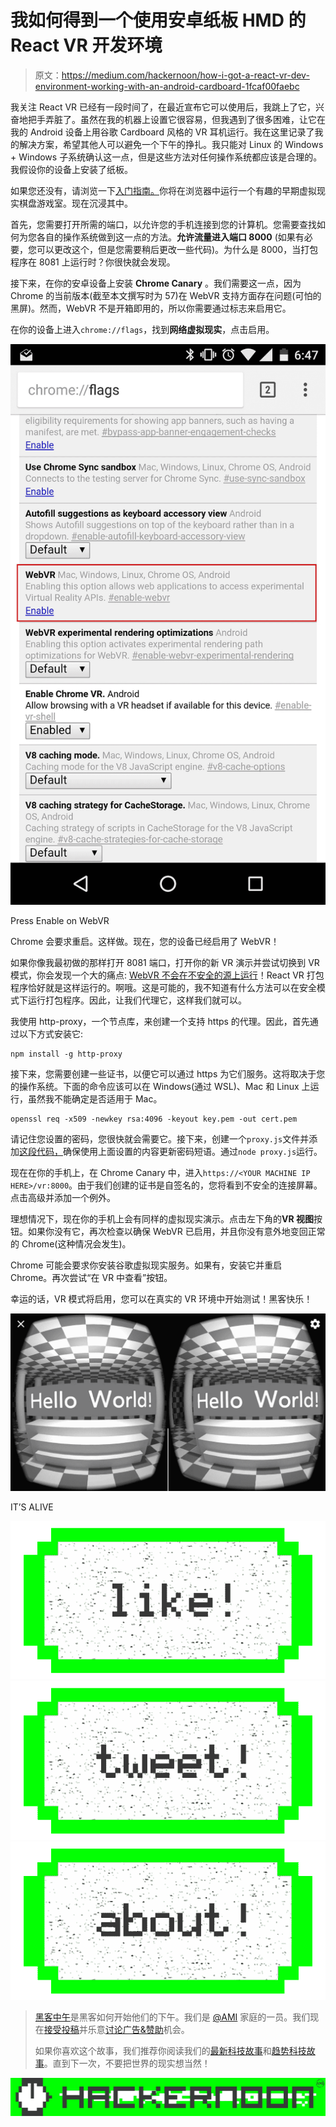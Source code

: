 # 我如何得到一个使用安卓纸板 HMD 的 React VR 开发环境

> 原文：<https://medium.com/hackernoon/how-i-got-a-react-vr-dev-environment-working-with-an-android-cardboard-1fcaf00faebc>

我关注 React VR 已经有一段时间了，在最近宣布它可以使用后，我跳上了它，兴奋地把手弄脏了。虽然在我的机器上设置它很容易，但我遇到了很多困难，让它在我的 Android 设备上用谷歌 Cardboard 风格的 VR 耳机运行。我在这里记录了我的解决方案，希望其他人可以避免一个下午的挣扎。我只能对 Linux 的 Windows + Windows 子系统确认这一点，但是这些方法对任何操作系统都应该是合理的。我假设你的设备上安装了纸板。

如果您还没有，请浏览一下[入门指南。](https://facebook.github.io/react-vr/docs/getting-started.html)你将在浏览器中运行一个有趣的早期虚拟现实棋盘游戏室。现在沉浸其中。

首先，您需要打开所需的端口，以允许您的手机连接到您的计算机。您需要查找如何为您各自的操作系统做到这一点的方法。**允许流量进入端口 8000** (如果有必要，您可以更改这个，但是您需要稍后更改一些代码)。为什么是 8000，当打包程序在 8081 上运行时？你很快就会发现。

接下来，在你的安卓设备上安装 **Chrome Canary** 。我们需要这一点，因为 Chrome 的当前版本(截至本文撰写时为 57)在 WebVR 支持方面存在问题(可怕的黑屏)。然而，WebVR 不是开箱即用的，所以你需要通过标志来启用它。

在你的设备上进入`chrome://flags`，找到**网络虚拟现实**，点击启用。

![](img/dc261250ec2712134563bbcaae9f54d8.png)

Press Enable on WebVR

Chrome 会要求重启。这样做。现在，您的设备已经启用了 WebVR！

如果你像我最初做的那样打开 8081 端口，打开你的新 VR 演示并尝试切换到 VR 模式，你会发现一个大的痛点: [WebVR 不会在不安全的源上运行](https://lists.w3.org/Archives/Public/public-webvr/2016Jul/0000.html)！React VR 打包程序恰好就是这样运行的。啊哦。这是可能的，我不知道有什么方法可以在安全模式下运行打包程序。因此，让我们代理它，这样我们就可以。

我使用 http-proxy，一个节点库，来创建一个支持 https 的代理。因此，首先通过以下方式安装它:

```
npm install -g http-proxy
```

接下来，您需要创建一些证书，以便它可以通过 https 为它们服务。这将取决于您的操作系统。下面的命令应该可以在 Windows(通过 WSL)、Mac 和 Linux 上运行，虽然我不能确定是否适用于 Mac。

```
openssl req -x509 -newkey rsa:4096 -keyout key.pem -out cert.pem
```

请记住您设置的密码，您很快就会需要它。接下来，创建一个`proxy.js`文件并添加[这段代码，](https://gist.github.com/bakkerme/2730336d83b6f1cd85ace5a68a902819)确保使用上面设置的内容更新密码短语。通过`node proxy.js`运行。

现在在你的手机上，在 Chrome Canary 中，进入`https://<YOUR MACHINE IP HERE>/vr:8000`。由于我们创建的证书是自签名的，您将看到不安全的连接屏幕。点击高级并添加一个例外。

理想情况下，现在你的手机上会有同样的虚拟现实演示。点击左下角的**VR 视图**按钮。如果你没有它，再次检查以确保 WebVR 已启用，并且你没有意外地变回正常的 Chrome(这种情况会发生)。

Chrome 可能会要求你安装谷歌虚拟现实服务。如果有，安装它并重启 Chrome。再次尝试“在 VR 中查看”按钮。

幸运的话，VR 模式将启用，您可以在真实的 VR 环境中开始测试！黑客快乐！

![](img/a5d410259ef4cd07c1552a3cb1f1e078.png)

IT’S ALIVE

[![](img/50ef4044ecd4e250b5d50f368b775d38.png)](http://bit.ly/HackernoonFB)[![](img/979d9a46439d5aebbdcdca574e21dc81.png)](https://goo.gl/k7XYbx)[![](img/2930ba6bd2c12218fdbbf7e02c8746ff.png)](https://goo.gl/4ofytp)

> [黑客中午](http://bit.ly/Hackernoon)是黑客如何开始他们的下午。我们是 [@AMI](http://bit.ly/atAMIatAMI) 家庭的一员。我们现在[接受投稿](http://bit.ly/hackernoonsubmission)并乐意[讨论广告&赞助](mailto:partners@amipublications.com)机会。
> 
> 如果你喜欢这个故事，我们推荐你阅读我们的[最新科技故事](http://bit.ly/hackernoonlatestt)和[趋势科技故事](https://hackernoon.com/trending)。直到下一次，不要把世界的现实想当然！

![](img/be0ca55ba73a573dce11effb2ee80d56.png)